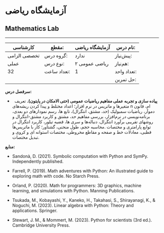 # آزمایشگاه ریاضی
## Mathematics Lab
_______________________________________________________________________________
| کارشناسی     | مقطع:       | آزمایشگاه ریاضی | نام درس:    |
| ------------ | ----------- | --------------- | ----------- |
| تخصصی الزامی | گروه درس:   | ندارد           | پیش‌نیاز:   |
| عملی         | نوع درس:    | ریاضی عمومی ۲   | هم‌نیاز:    |
| 32           | تعداد ساعت: | 1               | تعداد واحد: |
|              |             |                 | حل تمرین:   |

**سرفصل درس:**


- `	`**پیاده سازی و تجربه عملی مفاهیم ریاضیات عمومی (حتی الامکان در پایتون).** تعریف متغیرها و ماتریس در نرم افزار؛ اعداد مختلط و پیدا کردن ریشه‌های n ام، قانون دموآر، ریاضیات سمبولیک (حد، مشتق، انتگرال)، تابع ها، رسم نمودارهای دو بعدی، برنامه‌نویسی در نرم‌افزار، بررسی مفاهیم حد، مشتق و کاربرد مشتق-انتگرال و روشهای تقریبی برآورد انتگرال، دنباله‌ها و سری ها، قضیه تیلور، کاربرد انتگرال در محاسبه حجم، طول منحنی، گشتاور؛ کار با ماتریس‌ها.‎ توابع پارامتری و مختصات قطبی، معادلات خط و صفحه و مقاطع مخروطی، مختصات استوانه ای و کروی و تبدیل مختصات.‎ 

**منابع:**


- Sandonà, D. (2021). Symbolic computation with Python and SymPy. Independently published.

- Farrell, P. (2019). Math adventures with Python: An illustrated guide to exploring math with code. No Starch Press.

- Orland, P. (2020). Math for programmers: 3D graphics, machine learning, and simulations with Python. Manning Publications.

- Tsukada, M., Kobayashi, Y., Kaneko, H., Takahasi, S., Shirayanagi, K., & Noguchi, M. (2023). Linear algebra with Python: Theory and applications. Springer.

- Stewart, J. M., & Mommert, M. (2023). Python for scientists (3rd ed.). Cambridge University Press.
